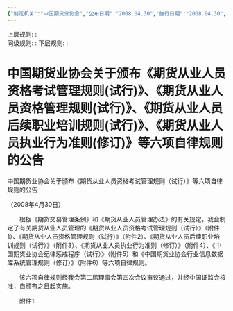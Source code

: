 ```yaml
---
{"‌‌‌制定机关":"中国期货业协会","公布日期":"2008.04.30","施行日期":"2008.04.30","时效性":"已被修改","效力位阶":"行业规定","法规类别":"期货综合规定","修改依据":"中国期货业协会关于发布实施《期货从业人员资格考试管理规则》修订案的通知(2017)","dg-publish":true,"created":"2023-09-27T14:44","updated":"2023-10-18T12:38","permalink":"/e/20080430//","dgPassFrontmatter":true}
---
```


上层规则: :  
同级规则: : 
下层规则: : 
# 中国期货业协会关于颁布《期货从业人员资格考试管理规则(试行)》、《期货从业人员资格管理规则(试行)》、《期货从业人员后续职业培训规则(试行)》、《期货从业人员执业行为准则(修订)》等六项自律规则的公告

中国期货业协会关于颁布《期货从业人员资格考试管理规则（试行）》等六项自律规则的公告

（2008年4月30日）

　　根据《期货交易管理条例》和《期货从业人员管理办法》的有关规定，我会制定了有关期货从业人员管理的《期货从业人员资格考试管理规则（试行）》（附件1）、《期货从业人员资格管理规则（试行）》（附件2）、《期货从业人员后续职业培训规则（试行）》（附件3）、《期货从业人员执业行为准则（修订）》（附件4）、《中国期货业协会纪律惩戒程序（试行）》（附件5）和《中国期货业协会行业信息数据库系统管理规则（修订）》（附件6）等六项自律规则。

　　该六项自律规则经我会第二届理事会第四次会议审议通过，并经中国证监会核准，自颁布之日起实施。

　　附件1: 

